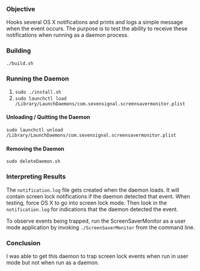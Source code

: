 ### Objective
Hooks several OS X notifications and prints and logs a simple message when the
event occurs. The purpose is to test the ability to receive these notifications
when running as a daemon process.

### Building
`./build.sh`

### Running the Daemon
1. `sudo ./install.sh`
2. `sudo launchctl load /Library/LaunchDaemons/com.sevensignal.screensavermonitor.plist`

  #### Unloading / Quitting the Daemon
  `sudo launchctl unload /Library/LaunchDaemons/com.sevensignal.screensavermonitor.plist`

  #### Removing the Daemon
  `sudo deleteDaemon.sh`

### Interpreting Results
The `notification.log` file gets created when the daemon loads. It will contain
screen lock notifications if the daemon detected that event. When testing, force
OS X to go into screen lock mode. Then look in the `notification.log` for indications
that the daemon detected the event.

To observe events being trapped, run the ScreenSaverMonitor as a user mode
application by invoking `./ScreenSaverMonitor` from the command line.

### Conclusion
I was able to get this daemon to trap screen lock events when run in user mode
but not when run as a daemon.
